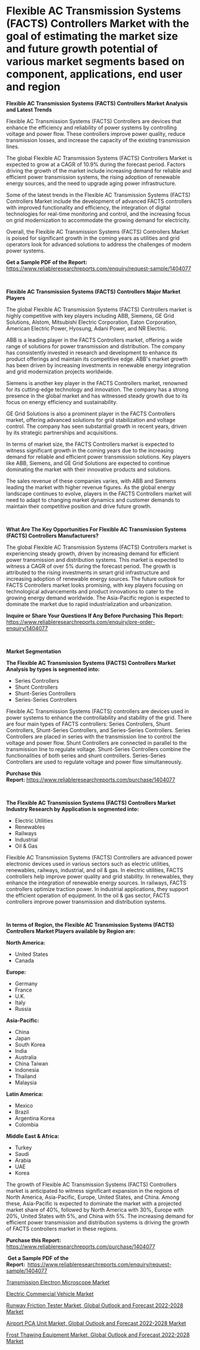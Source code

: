 <p><h1>Flexible AC Transmission Systems (FACTS) Controllers Market with the goal of estimating the market size and future growth potential of various market segments based on component, applications, end user and region</h1></p><p><strong>Flexible AC Transmission Systems (FACTS) Controllers Market Analysis and Latest Trends</strong></p>
<p><p>Flexible AC Transmission Systems (FACTS) Controllers are devices that enhance the efficiency and reliability of power systems by controlling voltage and power flow. These controllers improve power quality, reduce transmission losses, and increase the capacity of the existing transmission lines.</p><p>The global Flexible AC Transmission Systems (FACTS) Controllers Market is expected to grow at a CAGR of 10.9% during the forecast period. Factors driving the growth of the market include increasing demand for reliable and efficient power transmission systems, the rising adoption of renewable energy sources, and the need to upgrade aging power infrastructure.</p><p>Some of the latest trends in the Flexible AC Transmission Systems (FACTS) Controllers Market include the development of advanced FACTS controllers with improved functionality and efficiency, the integration of digital technologies for real-time monitoring and control, and the increasing focus on grid modernization to accommodate the growing demand for electricity.</p><p>Overall, the Flexible AC Transmission Systems (FACTS) Controllers Market is poised for significant growth in the coming years as utilities and grid operators look for advanced solutions to address the challenges of modern power systems.</p></p>
<p><strong>Get a Sample PDF of the Report:&nbsp;</strong> <a href="https://www.reliableresearchreports.com/enquiry/request-sample/1404077">https://www.reliableresearchreports.com/enquiry/request-sample/1404077</a></p>
<p>&nbsp;</p>
<p><strong>Flexible AC Transmission Systems (FACTS) Controllers Major Market Players</strong></p>
<p><p>The global Flexible AC Transmission Systems (FACTS) Controllers market is highly competitive with key players including ABB, Siemens, GE Grid Solutions, Alstom, Mitsubishi Electric Corporation, Eaton Corporation, American Electric Power, Hyosung, Adani Power, and NR Electric.</p><p>ABB is a leading player in the FACTS Controllers market, offering a wide range of solutions for power transmission and distribution. The company has consistently invested in research and development to enhance its product offerings and maintain its competitive edge. ABB's market growth has been driven by increasing investments in renewable energy integration and grid modernization projects worldwide.</p><p>Siemens is another key player in the FACTS Controllers market, renowned for its cutting-edge technology and innovation. The company has a strong presence in the global market and has witnessed steady growth due to its focus on energy efficiency and sustainability.</p><p>GE Grid Solutions is also a prominent player in the FACTS Controllers market, offering advanced solutions for grid stabilization and voltage control. The company has seen substantial growth in recent years, driven by its strategic partnerships and acquisitions.</p><p>In terms of market size, the FACTS Controllers market is expected to witness significant growth in the coming years due to the increasing demand for reliable and efficient power transmission solutions. Key players like ABB, Siemens, and GE Grid Solutions are expected to continue dominating the market with their innovative products and solutions.</p><p>The sales revenue of these companies varies, with ABB and Siemens leading the market with higher revenue figures. As the global energy landscape continues to evolve, players in the FACTS Controllers market will need to adapt to changing market dynamics and customer demands to maintain their competitive position and drive future growth.</p></p>
<p>&nbsp;</p>
<p><strong>What Are The Key Opportunities For Flexible AC Transmission Systems (FACTS) Controllers Manufacturers?</strong></p>
<p><p>The global Flexible AC Transmission Systems (FACTS) Controllers market is experiencing steady growth, driven by increasing demand for efficient power transmission and distribution systems. This market is expected to witness a CAGR of over 5% during the forecast period. The growth is attributed to the rising investments in smart grid infrastructure and increasing adoption of renewable energy sources. The future outlook for FACTS Controllers market looks promising, with key players focusing on technological advancements and product innovations to cater to the growing energy demand worldwide. The Asia-Pacific region is expected to dominate the market due to rapid industrialization and urbanization.</p></p>
<p><strong>Inquire or Share Your Questions If Any Before Purchasing This Report:</strong> <a href="https://www.reliableresearchreports.com/enquiry/pre-order-enquiry/1404077">https://www.reliableresearchreports.com/enquiry/pre-order-enquiry/1404077</a></p>
<p>&nbsp;</p>
<p><strong>Market Segmentation</strong></p>
<p><strong>The Flexible AC Transmission Systems (FACTS) Controllers Market Analysis by types is segmented into:</strong></p>
<p><ul><li>Series Controllers</li><li>Shunt Controllers</li><li>Shunt-Series Controllers</li><li>Series-Series Controllers</li></ul></p>
<p><p>Flexible AC Transmission Systems (FACTS) controllers are devices used in power systems to enhance the controllability and stability of the grid. There are four main types of FACTS controllers: Series Controllers, Shunt Controllers, Shunt-Series Controllers, and Series-Series Controllers. Series Controllers are placed in series with the transmission line to control the voltage and power flow. Shunt Controllers are connected in parallel to the transmission line to regulate voltage. Shunt-Series Controllers combine the functionalities of both series and shunt controllers. Series-Series Controllers are used to regulate voltage and power flow simultaneously.</p></p>
<p><strong>Purchase this Report:&nbsp;</strong><a href="https://www.reliableresearchreports.com/purchase/1404077">https://www.reliableresearchreports.com/purchase/1404077</a></p>
<p>&nbsp;</p>
<p><strong>The Flexible AC Transmission Systems (FACTS) Controllers Market Industry Research by Application is segmented into:</strong></p>
<p><ul><li>Electric Utilities</li><li>Renewables</li><li>Railways</li><li>Industrial</li><li>Oil & Gas</li></ul></p>
<p><p>Flexible AC Transmission Systems (FACTS) Controllers are advanced power electronic devices used in various sectors such as electric utilities, renewables, railways, industrial, and oil & gas. In electric utilities, FACTS controllers help improve power quality and grid stability. In renewables, they enhance the integration of renewable energy sources. In railways, FACTS controllers optimize traction power. In industrial applications, they support the efficient operation of equipment. In the oil & gas sector, FACTS controllers improve power transmission and distribution systems.</p></p>
<p>&nbsp;</p>
<p><strong>In terms of Region, the Flexible AC Transmission Systems (FACTS) Controllers Market Players available by Region are:</strong></p>
<p>
    <p> <strong> North America: </strong>
        <ul>
            <li>United States</li>
            <li>Canada</li>
        </ul>
        </p> 
    <p> <strong> Europe: </strong>
        <ul>
            <li>Germany</li>
            <li>France</li>
            <li>U.K.</li>
            <li>Italy</li>
            <li>Russia</li>
        </ul>
        </p> 
    <p> <strong> Asia-Pacific: </strong>
        <ul>
            <li>China</li>
            <li>Japan</li>
            <li>South Korea</li>
            <li>India</li>
            <li>Australia</li>
            <li>China Taiwan</li>
            <li>Indonesia</li>
            <li>Thailand</li>
            <li>Malaysia</li>
        </ul>
        </p> 
    <p> <strong> Latin America: </strong>
        <ul>
            <li>Mexico</li>
            <li>Brazil</li>
            <li>Argentina Korea</li>
            <li>Colombia</li>
        </ul>
        </p> 
    <p> <strong> Middle East & Africa: </strong>
        <ul>
            <li>Turkey</li>
            <li>Saudi</li>
            <li>Arabia</li>
            <li>UAE</li>
            <li>Korea</li>
        </ul>
    </p>
    </p>
<p><p>The growth of Flexible AC Transmission Systems (FACTS) Controllers market is anticipated to witness significant expansion in the regions of North America, Asia-Pacific, Europe, United States, and China. Among these, Asia-Pacific is expected to dominate the market with a projected market share of 40%, followed by North America with 30%, Europe with 20%, United States with 5%, and China with 5%. The increasing demand for efficient power transmission and distribution systems is driving the growth of FACTS controllers market in these regions.</p></p>
<p><strong>Purchase this Report: </strong><a href="https://www.reliableresearchreports.com/purchase/1404077">https://www.reliableresearchreports.com/purchase/1404077</a></p>
<p>&nbsp;<strong>Get a Sample PDF of the Report:&nbsp;&nbsp;</strong><a href="https://www.reliableresearchreports.com/enquiry/request-sample/1404077">https://www.reliableresearchreports.com/enquiry/request-sample/1404077</a></p>
<p><strong></strong></p>
<p><p><a href="https://view.publitas.com/reportprime-1/transmission-electron-microscope-market-research-report-unlocks-analysis-on-the-market-financial-status-market-size-and-market-revenue-upto-2031/">Transmission Electron Microscope Market</a></p><p><a href="https://view.publitas.com/reportprime-1/electric-commercial-vehicle-market-insights-market-players-and-forecast-till-2031/">Electric Commercial Vehicle Market</a></p><p><a href="https://natural-crush-b99.notion.site/Runway-Friction-Tester-Market-Global-Outlook-and-Forecast-2022-2028-Market-Size-Market-Share-and-G-9b5d70d3c11b44cba0fddd29c1c428a5">Runway Friction Tester Market, Global Outlook and Forecast 2022-2028 Market</a></p><p><a href="https://simplistic-meeting-7ee.notion.site/Airport-PCA-Unit-Market-Global-Outlook-and-Forecast-2022-2028-Market-Furnish-Information-about-Mark-390c9c51f3404d959630a8de8621cc0e">Airport PCA Unit Market, Global Outlook and Forecast 2022-2028 Market</a></p><p><a href="https://fuschia-pecorino-a6d.notion.site/Frost-Thawing-Equipment-Market-Global-Outlook-and-Forecast-2022-2028-Market-Provides-a-Comprehensiv-597e67e7db144a6e8f9ff996e8feab8d">Frost Thawing Equipment Market, Global Outlook and Forecast 2022-2028 Market</a></p></p>